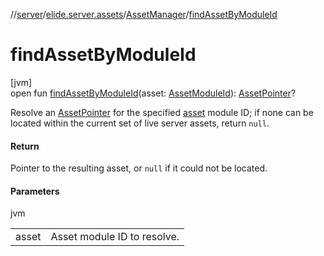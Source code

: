 //[server](../../../index.md)/[elide.server.assets](../index.md)/[AssetManager](index.md)/[findAssetByModuleId](find-asset-by-module-id.md)

# findAssetByModuleId

[jvm]\
open fun [findAssetByModuleId](find-asset-by-module-id.md)(asset: [AssetModuleId](../../elide.server/index.md#-803173189%2FClasslikes%2F-1343588467)): [AssetPointer](../-asset-pointer/index.md)?

Resolve an [AssetPointer](../-asset-pointer/index.md) for the specified [asset](find-asset-by-module-id.md) module ID; if none can be located within the current set of live server assets, return `null`.

#### Return

Pointer to the resulting asset, or `null` if it could not be located.

#### Parameters

jvm

| | |
|---|---|
| asset | Asset module ID to resolve. |
